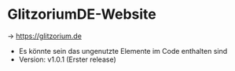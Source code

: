 # GlitzoriumDE-Website
-> https://glitzorium.de

- Es könnte sein das ungenutzte Elemente im Code enthalten sind
- Version: v1.0.1 (Erster release)
